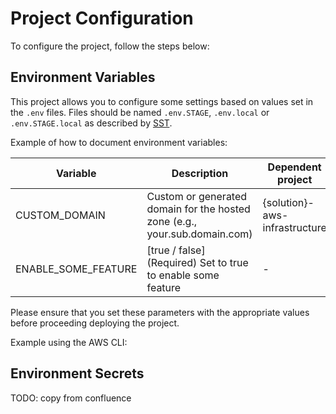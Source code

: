 # Project Configuration

To configure the project, follow the steps below:

## Environment Variables

This project allows you to configure some settings based on values set in the `.env` files. Files should be named `.env.STAGE`, `.env.local`  or `.env.STAGE.local` as described by [SST](https://docs.sst.dev/config#dotenv).

Example of how to document environment variables:

| Variable                        | Description                                                                                                     | Dependent project             |
| ------------------------------- | --------------------------------------------------------------------------------------------------------------- | ----------------------------- |
| CUSTOM_DOMAIN                   | Custom or generated domain for the hosted zone (e.g., your.sub.domain.com)                                      | {solution}-aws-infrastructure |
| ENABLE_SOME_FEATURE             | [true / false] (Required) Set to true to enable some feature                                                    | -                             |

Please ensure that you set these parameters with the appropriate values before proceeding deploying the project.

Example using the AWS CLI:

## Environment Secrets

TODO: copy from confluence
